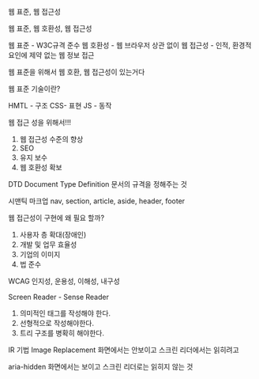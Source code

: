 웹 표준, 웹 접근성

웹 표준, 웹 호환성, 웹 접근성

웹 표준 - W3C규격 준수
웹 호환성 - 웹 브라우저 상관 없이
웹 접근성 - 인적, 환경적 요인에 제약 없는 웹 정보 접근

웹 표준을 위해서 웹 호환, 웹 접근성이 있는거다

웹 표준 기술이란?

HMTL - 구조
CSS- 표현
JS - 동작

웹 접근 성을 위해서!!!

1. 웹 접근성 수준의 향상
2. SEO
3. 유지 보수
4. 웹 호환성 확보

DTD
Document Type Definition
문서의 규격을 정해주는 것

시맨틱 마크업
nav, section, article, aside, header, footer

웹 접근성이 구현에 왜 필요 할까?

1. 사용자 층 확대(장애인)
2. 개발 및 업무 효율성
3. 기업의 이미지
4. 법 준수

WCAG
인지성, 운용성, 이해성, 내구성

Screen Reader - Sense Reader

1. 의미적인 태그를 작성해야 한다.
2. 선형적으로 작성해야한다.
3. 트리 구조를 병확히 해야한다.

IR 기법
Image Replacement
화면에서는 안보이고 스크린 리더에서는 읽히려고

aria-hidden
화면에서는 보이고 스크린 리더로는 읽히지 않는 것

